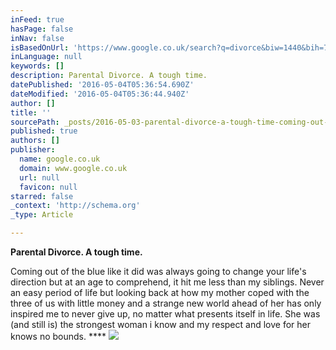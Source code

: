 ```yaml
---
inFeed: true
hasPage: false
inNav: false
isBasedOnUrl: 'https://www.google.co.uk/search?q=divorce&biw=1440&bih=740&source=lnms&tbm=isch&sa=X&ved=0ahUKEwic-OHaxb7MAhUL7BQKHa-fAQkQ_AUIBygC#imgrc=K2w7t5SkRvrDhM%3A'
inLanguage: null
keywords: []
description: Parental Divorce. A tough time.
datePublished: '2016-05-04T05:36:54.690Z'
dateModified: '2016-05-04T05:36:44.940Z'
author: []
title: ''
sourcePath: _posts/2016-05-03-parental-divorce-a-tough-time-coming-out-of-the-blue-like.md
published: true
authors: []
publisher:
  name: google.co.uk
  domain: www.google.co.uk
  url: null
  favicon: null
starred: false
_context: 'http://schema.org'
_type: Article

---
```

**Parental Divorce. A tough time.**

Coming out of the blue like it did was always going to change your life's direction but at an age to comprehend, it hit me less than my siblings. Never an easy period of life but looking back at how my mother coped with the three of us with little money and a strange new world ahead of her has only inspired me to never give up, no matter what presents itself in life. She was (and still is) the strongest woman i know and my respect and love for her knows no bounds. ****
![](http://thepropertybuyers.co.uk/wp-content/uploads/2014/04/divorce9.jpg)